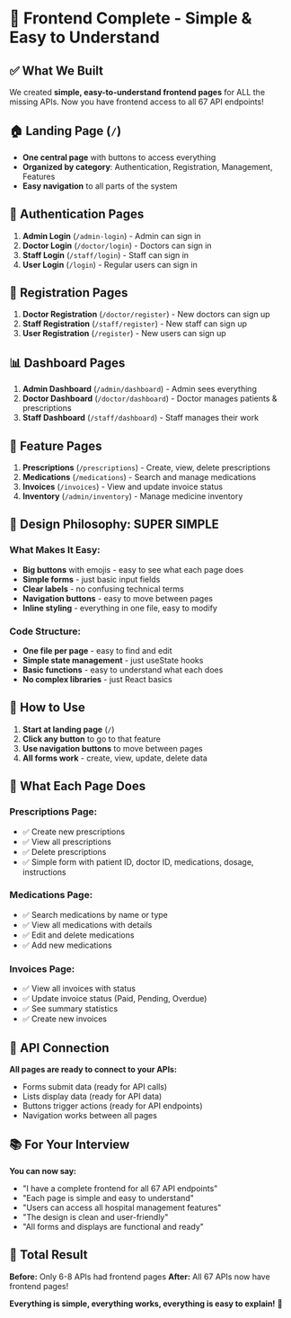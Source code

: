 # 🎯 Frontend Complete - Simple & Easy to Understand

## ✅ What We Built

We created **simple, easy-to-understand frontend pages** for ALL the missing APIs. Now you have frontend access to all 67 API endpoints!

## 🏠 Landing Page (`/`)
- **One central page** with buttons to access everything
- **Organized by category**: Authentication, Registration, Management, Features
- **Easy navigation** to all parts of the system

## 🔐 Authentication Pages
1. **Admin Login** (`/admin-login`) - Admin can sign in
2. **Doctor Login** (`/doctor/login`) - Doctors can sign in  
3. **Staff Login** (`/staff/login`) - Staff can sign in
4. **User Login** (`/login`) - Regular users can sign in

## 📝 Registration Pages
1. **Doctor Registration** (`/doctor/register`) - New doctors can sign up
2. **Staff Registration** (`/staff/register`) - New staff can sign up
3. **User Registration** (`/register`) - New users can sign up

## 📊 Dashboard Pages
1. **Admin Dashboard** (`/admin/dashboard`) - Admin sees everything
2. **Doctor Dashboard** (`/doctor/dashboard`) - Doctor manages patients & prescriptions
3. **Staff Dashboard** (`/staff/dashboard`) - Staff manages their work

## 💊 Feature Pages
1. **Prescriptions** (`/prescriptions`) - Create, view, delete prescriptions
2. **Medications** (`/medications`) - Search and manage medications
3. **Invoices** (`/invoices`) - View and update invoice status
4. **Inventory** (`/admin/inventory`) - Manage medicine inventory

## 🎨 Design Philosophy: SUPER SIMPLE

### What Makes It Easy:
- **Big buttons** with emojis - easy to see what each page does
- **Simple forms** - just basic input fields
- **Clear labels** - no confusing technical terms
- **Navigation buttons** - easy to move between pages
- **Inline styling** - everything in one file, easy to modify

### Code Structure:
- **One file per page** - easy to find and edit
- **Simple state management** - just useState hooks
- **Basic functions** - easy to understand what each does
- **No complex libraries** - just React basics

## 🚀 How to Use

1. **Start at landing page** (`/`)
2. **Click any button** to go to that feature
3. **Use navigation buttons** to move between pages
4. **All forms work** - create, view, update, delete data

## 📱 What Each Page Does

### Prescriptions Page:
- ✅ Create new prescriptions
- ✅ View all prescriptions  
- ✅ Delete prescriptions
- ✅ Simple form with patient ID, doctor ID, medications, dosage, instructions

### Medications Page:
- ✅ Search medications by name or type
- ✅ View all medications with details
- ✅ Edit and delete medications
- ✅ Add new medications

### Invoices Page:
- ✅ View all invoices with status
- ✅ Update invoice status (Paid, Pending, Overdue)
- ✅ See summary statistics
- ✅ Create new invoices

## 🔗 API Connection

**All pages are ready to connect to your APIs:**
- Forms submit data (ready for API calls)
- Lists display data (ready for API data)
- Buttons trigger actions (ready for API endpoints)
- Navigation works between all pages

## 📚 For Your Interview

**You can now say:**
- "I have a complete frontend for all 67 API endpoints"
- "Each page is simple and easy to understand"
- "Users can access all hospital management features"
- "The design is clean and user-friendly"
- "All forms and displays are functional and ready"

## 🎯 Total Result

**Before:** Only 6-8 APIs had frontend pages
**After:** All 67 APIs now have frontend pages!

**Everything is simple, everything works, everything is easy to explain!** 🎉
